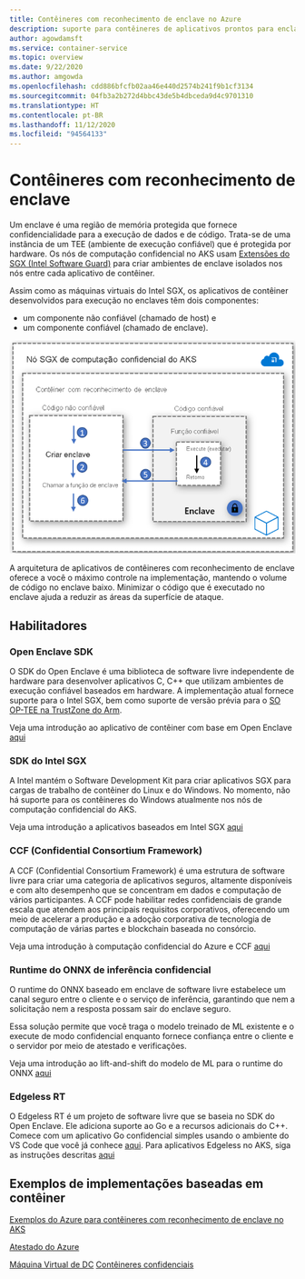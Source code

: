```yaml
---
title: Contêineres com reconhecimento de enclave no Azure
description: suporte para contêineres de aplicativos prontos para enclave no AKS (Serviço de Kubernetes do Azure)
author: agowdamsft
ms.service: container-service
ms.topic: overview
ms.date: 9/22/2020
ms.author: amgowda
ms.openlocfilehash: cdd886bfcfb02aa46e440d2574b241f9b1cf3134
ms.sourcegitcommit: 04fb3a2b272d4bbc43de5b4dbceda9d4c9701310
ms.translationtype: HT
ms.contentlocale: pt-BR
ms.lasthandoff: 11/12/2020
ms.locfileid: "94564133"
---
```

# <a name="enclave-aware-containers"></a>Contêineres com reconhecimento de enclave

Um enclave é uma região de memória protegida que fornece confidencialidade para a execução de dados e de código. Trata-se de uma instância de um TEE (ambiente de execução confiável) que é protegida por hardware. Os nós de computação confidencial no AKS usam [Extensões do SGX (Intel Software Guard)](https://software.intel.com/sgx) para criar ambientes de enclave isolados nos nós entre cada aplicativo de contêiner.

Assim como as máquinas virtuais do Intel SGX, os aplicativos de contêiner desenvolvidos para execução no enclaves têm dois componentes:

- um componente não confiável (chamado de host) e
- um componente confiável (chamado de enclave).

![Arquitetura de contêiner com reconhecimento de enclave](./media/enclave-aware-containers/enclaveawarecontainer.png)

A arquitetura de aplicativos de contêineres com reconhecimento de enclave oferece a você o máximo controle na implementação, mantendo o volume de código no enclave baixo. Minimizar o código que é executado no enclave ajuda a reduzir as áreas da superfície de ataque.   

## <a name="enablers"></a>Habilitadores

### <a name="open-enclave-sdk"></a>Open Enclave SDK
O SDK do Open Enclave é uma biblioteca de software livre independente de hardware para desenvolver aplicativos C, C++ que utilizam ambientes de execução confiável baseados em hardware. A implementação atual fornece suporte para o Intel SGX, bem como suporte de versão prévia para o [SO OP-TEE na TrustZone do Arm](https://optee.readthedocs.io/en/latest/general/about.html).

Veja uma introdução ao aplicativo de contêiner com base em Open Enclave [aqui](https://github.com/openenclave/openenclave/tree/master/docs/GettingStartedDocs)

### <a name="intel-sgx-sdk"></a>SDK do Intel SGX
A Intel mantém o Software Development Kit para criar aplicativos SGX para cargas de trabalho de contêiner do Linux e do Windows. No momento, não há suporte para os contêineres do Windows atualmente nos nós de computação confidencial do AKS.

Veja uma introdução a aplicativos baseados em Intel SGX [aqui](https://software.intel.com/content/www/us/en/develop/topics/software-guard-extensions/sdk.html)

### <a name="confidential-consortium-framework-ccf"></a>CCF (Confidential Consortium Framework)
A CCF (Confidential Consortium Framework) é uma estrutura de software livre para criar uma categoria de aplicativos seguros, altamente disponíveis e com alto desempenho que se concentram em dados e computação de vários participantes. A CCF pode habilitar redes confidenciais de grande escala que atendem aos principais requisitos corporativos, oferecendo um meio de acelerar a produção e a adoção corporativa de tecnologia de computação de várias partes e blockchain baseada no consórcio.

Veja uma introdução à computação confidencial do Azure e CCF [aqui](https://github.com/Microsoft/CCF)

### <a name="confidential-inferencing-onnx-runtime"></a>Runtime do ONNX de inferência confidencial

O runtime do ONNX baseado em enclave de software livre estabelece um canal seguro entre o cliente e o serviço de inferência, garantindo que nem a solicitação nem a resposta possam sair do enclave seguro. 

Essa solução permite que você traga o modelo treinado de ML existente e o execute de modo confidencial enquanto fornece confiança entre o cliente e o servidor por meio de atestado e verificações. 

Veja uma introdução ao lift-and-shift do modelo de ML para o runtime do ONNX [aqui](https://aka.ms/confidentialinference)

### <a name="edgeless-rt"></a>Edgeless RT

O Edgeless RT é um projeto de software livre que se baseia no SDK do Open Enclave. Ele adiciona suporte ao Go e a recursos adicionais do C++. Comece com um aplicativo Go confidencial simples usando o ambiente do VS Code que você já conhece [aqui](https://github.com/edgelesssys/edgelessrt). Para aplicativos Edgeless no AKS, siga as instruções descritas [aqui](https://github.com/edgelesssys/edgelessrt/blob/master/docs/ERTAzureAKSDeployment.md)


## <a name="container-based-sample-implementations"></a>Exemplos de implementações baseadas em contêiner

[Exemplos do Azure para contêineres com reconhecimento de enclave no AKS](https://github.com/Azure-Samples/confidential-computing/tree/main/containersamples)

<!-- LINKS - external -->
[Atestado do Azure](../attestation/overview.md)


<!-- LINKS - internal -->
[Máquina Virtual de DC](./virtual-machine-solutions.md)
[Contêineres confidenciais](./confidential-containers.md)